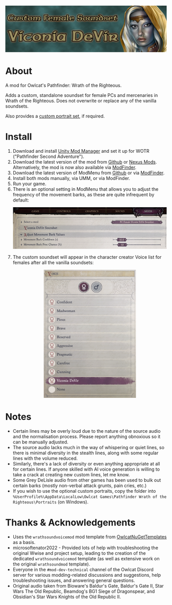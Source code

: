 <p align="center"><img src="img/Viconia_Soundset_Header.png?raw=true" alt="Header image"/></p>

# About

A mod for Owlcat's Pathfinder: Wrath of the Righteous.

Adds a custom, standalone soundset for female PCs and mercenaries in Wrath of the Righteous. Does not overwrite or replace any of the vanilla soundsets.

Also provides a [custom portrait set](https://github.com/DarthParametric/WOTR_Custom_Soundset_Viconia_DeVir/releases/latest/download/Portraits.zip), if required.

# Install
1. Download and install [Unity Mod Manager](https://www.nexusmods.com/site/mods/21) and set it up for WOTR ("Pathfinder Second Adventure").
1. Download the latest version of the mod from [Github](https://github.com/DarthParametric/WOTR_Custom_Soundset_Viconia_DeVir/releases/latest) or [Nexus Mods](https://www.nexusmods.com/pathfinderwrathoftherighteous/mods/712). Alternatively, the mod is now also available via [ModFinder](https://github.com/Pathfinder-WOTR-Modding-Community/ModFinder/releases/latest).
1. Download the latest version of ModMenu from [Github](https://github.com/CasDragon/ModMenu/releases/latest) or via [ModFinder](https://github.com/Pathfinder-WOTR-Modding-Community/ModFinder/releases/latest).
1. Install both mods manually, via UMM, or via ModFinder.
1. Run your game.
1. There is an optional setting in ModMenu that allows you to adjust the frequency of the movement barks, as these are quite infrequent by default:
   <p align="center"><img src="img/Viconia_Soundset_MM_Options.png?raw=true" alt="ModMenu bark config options screenshot" width="500" height="130"/></p>
1. The custom soundset will appear in the character creator Voice list for females after all the vanilla soundsets:
   <p align="center"><img src="img/Viconia_Soundset_Character_Creator_List.png?raw=true" alt="Character creator voice selection screenshot" width="288" height="400"/></p>

# Notes
- Certain lines may be overly loud due to the nature of the source audio and the normalisation process. Please report anything obnoxious so it can be manually adjusted.
- The source audio lacks much in the way of whispering or quiet lines, so there is minimal diversity in the stealth lines, along with some regular lines with the volume reduced.
- Similarly, there's a lack of diversity or even anything appropriate at all for certain lines. If anyone skilled with AI voice generation is willing to take a crack at creating new custom lines, let me know.
- Some Grey DeLisle audio from other games has been used to bulk out certain barks (mostly non-verbal attack grunts, pain cries, etc.)
- If you wish to use the optional custom portraits, copy the folder into `%UserProfile%\AppData\LocalLow\Owlcat Games\Pathfinder Wrath of the Righteous\Portraits` (on Windows).

# Thanks & Acknowledgements
- Uses the `wrathsoundvoicemod` mod template from [OwlcatNuGetTemplates](https://github.com/xADDBx/OwlcatNuGetTemplates) as a basis.
- microsoftenator2022 - Provided lots of help with troubleshooting the original Wwise and project setup, leading to the creation of the dedicated `wrathsoundvoicemod` template (as well as extensive work on the original `wrathsoundmod` template).
- Everyone in the `#mod-dev-technical` channel of the Owlcat Discord server for various modding-related discussions and suggestions, help troubleshooting issues, and answering general questions.
- Original audio taken from Bioware's Baldur's Gate, Baldur's Gate II, Star Wars The Old Republic, Beamdog's BG1 Siege of Dragonspear, and Obsidian's Star Wars Knights of the Old Republic II.
